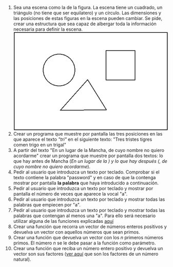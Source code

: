 
1. Sea una escena como la de la figura. La escena tiene un cuadrado, un triángulo (no tiene que ser equilatero) y un círculo. Las dimensiones y las posiciones de estas figuras en la escena pueden cambiar. Se pide, crear una estructura que sea capaz de albergar toda la información necesaria para definir la escena.
![Escena](images/escena.png "Escena")
2. Crear un programa que muestre por pantalla las tres posiciones en las que aparece el texto _"tri"_ en el siguiente texto: "Tres tristes tigres comen trigo en un trigal"
3. A partir del texto "En un lugar de la Mancha, de cuyo nombre no quiero acordarme" crear un programa que muestre por pantalla dos textos: lo que hay antes de Mancha (*En un lugar de la *) y lo que hay después (*, de cuyo nombre no quiero acordarme*).
4. Pedir al usuario que introduzca un texto por teclado. Comprobar si el texto contiene la palabra "password" y en caso de que la contenga mostrar por pantalla **la palabra** que haya introducido a continuación.
5. Pedir al usuario que introduzca un texto por teclado y mostrar por pantalla el número de veces que aparece la vocal "a".
6. Pedir al usuario que introduzca un texto por teclado y mostrar todas las palabras que empiecen por "a".
7. Pedir al  usuario que introduzca un texto por teclado y mostrar todas las palabras que contengan al menos una "a". Para ello será necesario utilizar alguna de las funciones explicadas [aquí](http://www.cplusplus.com/reference/string/string/)
8. Crear una función que recorra un vector de números enteros positivos y devuelva un vector con aquellos números que sean primos.
9.  Crear una función que devuelva un vector con los _n_ primeros números primos. El número _n_ se le debe pasar a la función como parámetro.
10. Crear una función que reciba un número entero positivo y devuelva un vector son sus factores ([ver aquí](https://matematica.fandom.com/wiki/Descomposicion_de_numeros_naturales_en_factores) que son los factores de un número natural).
